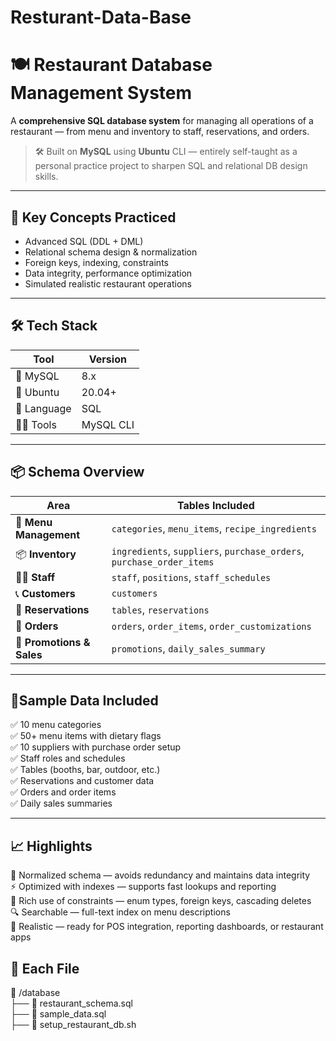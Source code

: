 # Resturant-Data-Base
# 🍽️ Restaurant Database Management System

A **comprehensive SQL database system** for managing all operations of a restaurant — from menu and inventory to staff, reservations, and orders.

> 🛠️ Built on **MySQL** using **Ubuntu** CLI — entirely self-taught as a personal practice project to sharpen SQL and relational DB design skills.

---

## 🧠 Key Concepts Practiced

- Advanced SQL (DDL + DML)
- Relational schema design & normalization
- Foreign keys, indexing, constraints
- Data integrity, performance optimization
- Simulated realistic restaurant operations

---

## 🛠️ Tech Stack

| Tool        | Version     |
|-------------|-------------|
| 💾 MySQL     | 8.x         |
| 🐧 Ubuntu    | 20.04+      |
| 🧮 Language  | SQL         |
| 🧑‍💻 Tools    | MySQL CLI   |

---

## 📦 Schema Overview

| Area                   | Tables Included                                                                 |
|------------------------|---------------------------------------------------------------------------------|
| 🍔 **Menu Management**  | `categories`, `menu_items`, `recipe_ingredients`                                |
| 📦 **Inventory**        | `ingredients`, `suppliers`, `purchase_orders`, `purchase_order_items`          |
| 👨‍🍳 **Staff**           | `staff`, `positions`, `staff_schedules`                                        |
| 📞 **Customers**        | `customers`                                                                     |
| 📆 **Reservations**     | `tables`, `reservations`                                                        |
| 🧾 **Orders**           | `orders`, `order_items`, `order_customizations`                                 |
| 🎁 **Promotions & Sales** | `promotions`, `daily_sales_summary`                                           |

---

## 🧪Sample Data Included

✅ 10 menu categories  
✅ 50+ menu items with dietary flags  
✅ 10 suppliers with purchase order setup  
✅ Staff roles and schedules  
✅ Tables (booths, bar, outdoor, etc.)  
✅ Reservations and customer data  
✅ Orders and order items  
✅ Daily sales summaries

---

## 📈 Highlights

🎯 Normalized schema — avoids redundancy and maintains data integrity  
⚡ Optimized with indexes — supports fast lookups and reporting  
🔐 Rich use of constraints — enum types, foreign keys, cascading deletes  
🔍 Searchable — full-text index on menu descriptions  
🍝 Realistic — ready for POS integration, reporting dashboards, or restaurant apps

## 📁 Each File

📂 /database  
├── 📄 restaurant_schema.sql  
├── 📄 sample_data.sql  
├── 📝 setup_restaurant_db.sh 


